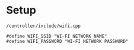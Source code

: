 # Setup
`/controller/include/wifi.cpp`
```
#define WIFI_SSID "WI-FI NETWORK NAME"
#define WIFI_PASSWORD "WI-FI NETWORK PASSWORD"
```